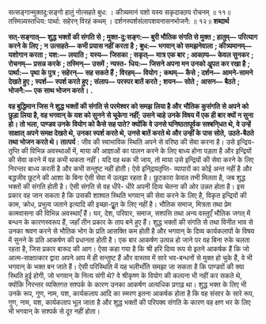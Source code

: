  

सत्सङ्गान्मुक्तदु:सङ्गो हातुं नोत्सहते बुध: । कीत्र्यमानं यशो यस्य सकृदाकण्र्य रोचनम् ॥ ११॥ तस्मिन्न्यस्तधिय: पार्था: सहेरन् विरहं कथम् । दर्शनस्पर्शसंलापशयनासनभोजनै: ॥ १२॥ **शब्दार्थ** 

**सत्-सङ्गात्—** **शुद्ध भक्तों की संगति से** **; मुक्त-दु:सङ्ग:—** **बुरी भौतिक संगति से मुक्त** **; हातुम्—** **परित्याग करने के लिए** **; न** **उत्सहते—** **कभी प्रयास नहीं करता है** **; बुध:—** **भगवान् को समझनेवाला** **; कीत्र्यमानम्—** **यशोगान करता** **; यश:—** **लयाति** **;** **यस्य—** **जिसका** **; सकृत्—** **मात्र एक बार** **; आकण्र्य—** **केवल सुनकर** **; रोचनम्—** **प्रसन्न करके** **; तस्मिन्—** **उसमें** **; न्यस्त-** **धिय:—** **जिसने अपना मन उनको अॢपत कर रखा है** **; पार्था:—** **पृथा के पुत्र** **; सहेरन्—** **सह सकते हैं** **; विरहम्—** **वियोग** **;** **कथम्—** **कैसे** **; दर्शन—** **आमने-सामने देखते हुए** **; स्पर्श—** **स्पर्श करते हुए** **; संलाप—** **परस्पर बातें करते** **; शयन—** **सोते** **;** **आसन—** **बैठते** **; भोजनै:—** **एक साथ भोजन करते।** **.** 

**वह बुद्धिमान जिस ने शुद्ध भक्तों की संगति से परमेश्वर को समझ लिया है और** **भौतिक कुसंगति से अपने को छुड़ा लिया है, वह भगवान् के यश को सुनने से चूकेगा** **नहीं; उसने चाहे उनके विषय में एक ही बार क्यों न सुना हो। तो भला, पाण्डव उनके** **वियोग को कैसे सह पाते? क्योंकि वे उनसे घनिष्ठतापूर्वक सश्बनि्धत थे, वे उन्हें साक्षात्** **अपने समक्ष देखते थे, उनका स्पर्श करते थे, उनसे बातें करते थे और उन्हीं के पास सोते,** **उठते-बैठते तथा भोजन करते थे।** **तात्पर्य** : जीव की स्वाभाविक स्थिति अपने से वरिष्ठ की सेवा करना है। उसे इन्द्रिय-तृप्ति की विभिन्न अवस्थाओं में, माया की आज्ञाओं का पालन करने के लिए बाध्य होना पड़ता है और इन्द्रियों की सेवा करने में वह कभी थकता नहीं। यदि वह थक भी जाय, तो माया उसे इन्द्रियों की सेवा करने के लिए निरन्तर बाध्य करती है और कभी सन्तुष्ट नहीं होती। ऐसे इनि्द्रयतृप्ति- व्यापारों का कोई अन्त नहीं है और बद्धजीव छूटने की आशा के बिना ऐसी सेवा में उलझा रहता है। छुटकारा केवल तभी मिलता है, जब शुद्ध भक्तों की संगति होती है। ऐसी संगति से वह धीरे- धीरे अपनी दिव्य चेतना की ओर उन्नत होता है। इस प्रकार वह जान सकता है कि उसकी शाश्वत स्थिति भगवान् की सेवा करने के लिए है, विकृत इन्द्रियों की काम, क्रोध, प्रभुत्व जताने इत्यादि की इच्छा-पूॢत के लिए नहीं है। भौतिक समाज, मित्रता तथा प्रेम कामवासना की विभिन्न अवस्थाएँ हैं। घर, देश, परिवार, समाज, सश्पत्ति तथा अन्य वस्तुएँ भौतिक जगत् में बन्धन के कारणस्वरूप हैं, जहाँ तीन प्रकार के ताप बने हुए हैं। शुद्ध भक्तों की संगति से तथा विनीत भाव से उनका श्रवण करने से भौतिक भोग के प्रति आसक्ति कम होती है और भगवान् के दिव्य कार्यकलापों के विषय में सुनने के प्रति आकर्षण की प्रधानता होती है। एक बार आकर्षण उत्पन्न हो जाने पर वह बिना रुके चलता रहता है, जिस प्रकार बारूद की आग। ऐसा कहा गया है कि श्री हरि दिव्य रूप से इतने आकर्षक हैं कि जो आत्म-साक्षात्कार द्वारा अपने आप में ही सन्तुष्ट हैं और वास्तव में सारे भव-बन्धनों से मुक्त हो चुके हैं, वे भी भगवान् के भक्त बन जाते हैं। ऐसी परिस्थिति में यह भलीभाँति समझा जा सकता है कि पाण्डवों की क्या स्थिति हुई होगी, जो भगवान् के नित्य संगी थे? वे श्रीकृष्ण के वियोग की कल्पना भी नहीं कर सकते थे, क्योंकि निरन्तर व्यक्तिगत सश्पर्क के कारण उनका आकर्षण अत्यधिक प्रगाढ़ था। शुद्ध भक्त के लिए भी उनके रूप, गुण, नाम, यश, कार्यकलाप आदि का स्मरण इतना आकर्षक होता है कि वह संसार के सारे रूप, गुण, नाम, यश, कार्यकलाप भूल जाता है और शुद्ध भक्तों की परिपक्व संगति के कारण वह क्षण भर के लिए भी भगवान् के सश्पर्क से दूर नहीं होता। 